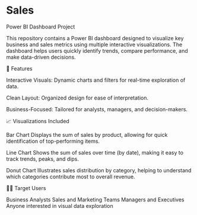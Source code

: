 # Sales
Power BI Dashboard Project

This repository contains a Power BI dashboard designed to visualize key business and sales metrics using multiple interactive visualizations. The dashboard helps users quickly identify trends, compare performance, and make data-driven decisions.

🚀 Features

Interactive Visuals: Dynamic charts and filters for real-time exploration of data.

Clean Layout: Organized design for ease of interpretation.

Business-Focused: Tailored for analysts, managers, and decision-makers.


📈 Visualizations Included

Bar Chart
Displays the sum of sales by product, allowing for quick identification of top-performing items.

Line Chart
Shows the sum of sales over time (by date), making it easy to track trends, peaks, and dips.

Donut Chart
Illustrates sales distribution by category, helping to understand which categories contribute most to overall revenue.


🧑‍💼 Target Users

Business Analysts
Sales and Marketing Teams
Managers and Executives
Anyone interested in visual data exploration
